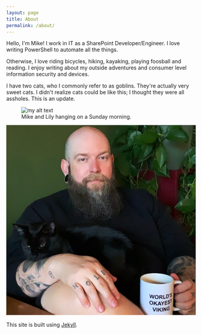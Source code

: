 ```yaml
---
layout: page
title: About
permalink: /about/
---
```


Hello, I'm Mike! I work in IT as a SharePoint Developer/Engineer. I love writing PowerShell to automate all the things.

Otherwise, I love riding bicycles, hiking, kayaking, playing foosball and reading. I enjoy writing about my outside adventures and consumer level information security and devices.

I have two cats, who I commonly refer to as goblins. They're actually very sweet cats. I didn't realize cats could be like this; I thought they were all assholes. This is an update.

<figure>
  <img src="{{site.url}}/assets/mike-and-lily.jpeg" alt="my alt text"/>
  <figcaption>Mike and Lily hanging on a Sunday morning.</figcaption>
</figure>

![Mike and Lily](/assets/mike-and-lily.jpeg)

This site is built using [Jekyll](https://jekyllrb.com/).
